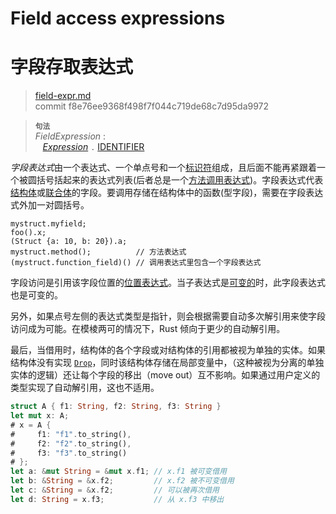 # Field access expressions
# 字段存取表达式

>[field-expr.md](https://github.com/rust-lang/reference/blob/master/src/expressions/field-expr.md)\
>commit f8e76ee9368f498f7f044c719de68c7d95da9972

> **<sup>句法</sup>**\
> _FieldExpression_ :\
> &nbsp;&nbsp; [_Expression_] `.` [IDENTIFIER]

*字段表达式*由一个表达式、一个单点号和一个[标识符][identifier]组成，且后面不能再紧跟着一个被圆括号括起来的表达式列表(后者总是一个[方法调用表达式][method call expression])。字段表达式代表[结构体][struct]或[联合体][union]的字段。要调用存储在结构体中的函数(型字段)，需要在字段表达式外加一对圆括号。

<!-- ignore: needs lots of support code -->
```rust,ignore
mystruct.myfield;
foo().x;
(Struct {a: 10, b: 20}).a;
mystruct.method();          // 方法表达式
(mystruct.function_field)() // 调用表达式里包含一个字段表达式
```

字段访问是引用该字段位置的[位置表达式][place expression]。当子表达式是[可变的][mutable]时，此字段表达式也是可变的。

另外，如果点号左侧的表达式类型是指针，则会根据需要自动多次解引用来使字段访问成为可能。在模棱两可的情况下，Rust 倾向于更少的自动解引用。

最后，当借用时，结构体的各个字段或对结构体的引用都被视为单独的实体。如果结构体没有实现 [`Drop`](../special-types-and-traits.md#drop)，同时该结构体存储在局部变量中，（这种被视为分离的单独实体的逻辑）还让每个字段的移出（move out）互不影响。如果通过用户定义的类型实现了自动解引用，这也不适用。
<!-- Finally, the fields of a struct or a reference to a struct are treated as separate entities when borrowing. If the struct does not implement [`Drop`](../special-types-and-traits.md#drop) and is stored in a local variable, this also applies to moving out of each of its fields. This also does not apply if automatic dereferencing is done though user defined types. TobeModify-->

```rust
struct A { f1: String, f2: String, f3: String }
let mut x: A;
# x = A {
#     f1: "f1".to_string(),
#     f2: "f2".to_string(),
#     f3: "f3".to_string()
# };
let a: &mut String = &mut x.f1; // x.f1 被可变借用
let b: &String = &x.f2;         // x.f2 被不可变借用
let c: &String = &x.f2;         // 可以被再次借用
let d: String = x.f3;           // 从 x.f3 中移出
```

[_Expression_]: ../expressions.md
[IDENTIFIER]: ../identifiers.md
[method call expression]: method-call-expr.md
[struct]: ../items/structs.md
[union]: ../items/unions.md
[place expression]: ../expressions.md#位置表达式和值表达式
[mutable]: ../expressions.md#可变性
